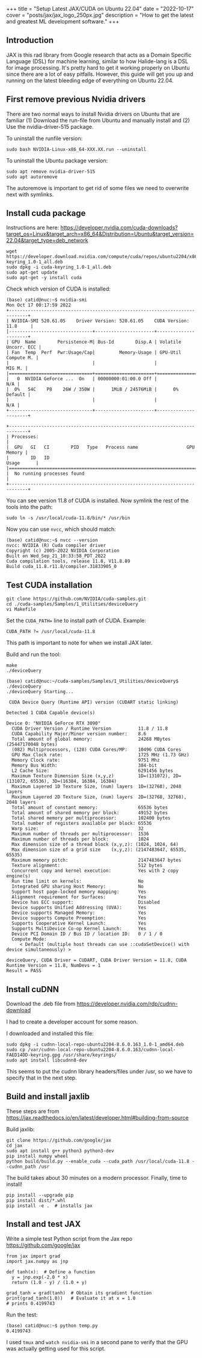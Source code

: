 +++
title = "Setup Latest JAX/CUDA on Ubuntu 22.04"
date = "2022-10-17"
cover = "posts/jax/jax_logo_250px.jpg"
description = "How to get the latest and greatest ML development software."
+++

## Introduction

JAX is this rad library from Google research that acts as a Domain Specific Language (DSL) for machine learning, similar to how Halide-lang is a DSL for image processing.  It's pretty hard to get it working properly on Ubuntu since there are a lot of easy pitfalls.  However, this guide will get you up and running on the latest bleeding edge of everything on Ubuntu 22.04.

## First remove previous Nvidia drivers

There are two normal ways to install Nvidia drivers on Ubuntu that are familiar (1) Download the run-file from Ubuntu and manually install and (2) Use the nvidia-driver-515 package.

To uninstall the runfile version: 

```
sudo bash NVIDIA-Linux-x86_64-XXX.XX.run --uninstall
```

To uninstall the Ubuntu package version:

```
sudo apt remove nvidia-driver-515
sudo apt autoremove
```

The autoremove is important to get rid of some files we need to overwrite next with symlinks.

## Install cuda package

Instructions are here: https://developer.nvidia.com/cuda-downloads?target_os=Linux&target_arch=x86_64&Distribution=Ubuntu&target_version=22.04&target_type=deb_network

```
wget https://developer.download.nvidia.com/compute/cuda/repos/ubuntu2204/x86_64/cuda-keyring_1.0-1_all.deb
sudo dpkg -i cuda-keyring_1.0-1_all.deb
sudo apt-get update
sudo apt-get -y install cuda
```

Check which version of CUDA is installed:

```
(base) catid@nuc:~$ nvidia-smi
Mon Oct 17 00:17:59 2022       
+-----------------------------------------------------------------------------+
| NVIDIA-SMI 520.61.05    Driver Version: 520.61.05    CUDA Version: 11.8     |
|-------------------------------+----------------------+----------------------+
| GPU  Name        Persistence-M| Bus-Id        Disp.A | Volatile Uncorr. ECC |
| Fan  Temp  Perf  Pwr:Usage/Cap|         Memory-Usage | GPU-Util  Compute M. |
|                               |                      |               MIG M. |
|===============================+======================+======================|
|   0  NVIDIA GeForce ...  On   | 00000000:01:00.0 Off |                  N/A |
|  0%   54C    P8    26W / 350W |      1MiB / 24576MiB |      0%      Default |
|                               |                      |                  N/A |
+-------------------------------+----------------------+----------------------+
                                                                               
+-----------------------------------------------------------------------------+
| Processes:                                                                  |
|  GPU   GI   CI        PID   Type   Process name                  GPU Memory |
|        ID   ID                                                   Usage      |
|=============================================================================|
|  No running processes found                                                 |
+-----------------------------------------------------------------------------+
```

You can see version 11.8 of CUDA is installed.  Now symlink the rest of the tools into the path:

```
sudo ln -s /usr/local/cuda-11.8/bin/* /usr/bin
```

Now you can use `nvcc`, which should match:

```
(base) catid@nuc:~$ nvcc --version
nvcc: NVIDIA (R) Cuda compiler driver
Copyright (c) 2005-2022 NVIDIA Corporation
Built on Wed_Sep_21_10:33:58_PDT_2022
Cuda compilation tools, release 11.8, V11.8.89
Build cuda_11.8.r11.8/compiler.31833905_0
```

## Test CUDA installation

```
git clone https://github.com/NVIDIA/cuda-samples.git
cd ./cuda-samples/Samples/1_Utilities/deviceQuery
vi Makefile
```

Set the `CUDA_PATH=` line to install path of CUDA.  Example:

```
CUDA_PATH ?= /usr/local/cuda-11.8
```

This path is important to note for when we install JAX later.

Build and run the tool:

```
make
./deviceQuery
```

```
(base) catid@nuc:~/cuda-samples/Samples/1_Utilities/deviceQuery$ ./deviceQuery 
./deviceQuery Starting...

 CUDA Device Query (Runtime API) version (CUDART static linking)

Detected 1 CUDA Capable device(s)

Device 0: "NVIDIA GeForce RTX 3090"
  CUDA Driver Version / Runtime Version          11.8 / 11.8
  CUDA Capability Major/Minor version number:    8.6
  Total amount of global memory:                 24268 MBytes (25447170048 bytes)
  (082) Multiprocessors, (128) CUDA Cores/MP:    10496 CUDA Cores
  GPU Max Clock rate:                            1725 MHz (1.73 GHz)
  Memory Clock rate:                             9751 Mhz
  Memory Bus Width:                              384-bit
  L2 Cache Size:                                 6291456 bytes
  Maximum Texture Dimension Size (x,y,z)         1D=(131072), 2D=(131072, 65536), 3D=(16384, 16384, 16384)
  Maximum Layered 1D Texture Size, (num) layers  1D=(32768), 2048 layers
  Maximum Layered 2D Texture Size, (num) layers  2D=(32768, 32768), 2048 layers
  Total amount of constant memory:               65536 bytes
  Total amount of shared memory per block:       49152 bytes
  Total shared memory per multiprocessor:        102400 bytes
  Total number of registers available per block: 65536
  Warp size:                                     32
  Maximum number of threads per multiprocessor:  1536
  Maximum number of threads per block:           1024
  Max dimension size of a thread block (x,y,z): (1024, 1024, 64)
  Max dimension size of a grid size    (x,y,z): (2147483647, 65535, 65535)
  Maximum memory pitch:                          2147483647 bytes
  Texture alignment:                             512 bytes
  Concurrent copy and kernel execution:          Yes with 2 copy engine(s)
  Run time limit on kernels:                     No
  Integrated GPU sharing Host Memory:            No
  Support host page-locked memory mapping:       Yes
  Alignment requirement for Surfaces:            Yes
  Device has ECC support:                        Disabled
  Device supports Unified Addressing (UVA):      Yes
  Device supports Managed Memory:                Yes
  Device supports Compute Preemption:            Yes
  Supports Cooperative Kernel Launch:            Yes
  Supports MultiDevice Co-op Kernel Launch:      Yes
  Device PCI Domain ID / Bus ID / location ID:   0 / 1 / 0
  Compute Mode:
     < Default (multiple host threads can use ::cudaSetDevice() with device simultaneously) >

deviceQuery, CUDA Driver = CUDART, CUDA Driver Version = 11.8, CUDA Runtime Version = 11.8, NumDevs = 1
Result = PASS
```

## Install cuDNN

Download the .deb file from https://developer.nvidia.com/rdp/cudnn-download

I had to create a developer account for some reason.

I downloaded and installed this file:

```
sudo dpkg -i cudnn-local-repo-ubuntu2204-8.6.0.163_1.0-1_amd64.deb
sudo cp /var/cudnn-local-repo-ubuntu2204-8.6.0.163/cudnn-local-FAED14DD-keyring.gpg /usr/share/keyrings/
sudo apt install libcudnn8-dev
```

This seems to put the cudnn library headers/files under /usr, so we have to specify that in the next step.

## Build and install jaxlib

These steps are from https://jax.readthedocs.io/en/latest/developer.html#building-from-source

Build jaxlib:

```
git clone https://github.com/google/jax
cd jax
sudo apt install g++ python3 python3-dev
pip install numpy wheel
python build/build.py --enable_cuda --cuda_path /usr/local/cuda-11.8 --cudnn_path /usr
```

The build takes about 30 minutes on a modern processor.  Finally, time to install!

```
pip install --upgrade pip
pip install dist/*.whl
pip install -e .  # installs jax
```

## Install and test JAX

Write a simple test Python script from the Jax repo https://github.com/google/jax

```
from jax import grad
import jax.numpy as jnp

def tanh(x):  # Define a function
  y = jnp.exp(-2.0 * x)
  return (1.0 - y) / (1.0 + y)

grad_tanh = grad(tanh)  # Obtain its gradient function
print(grad_tanh(1.0))   # Evaluate it at x = 1.0
# prints 0.4199743
```

Run the test:

```
(base) catid@nuc:~$ python temp.py
0.4199743
```

I used `tmux` and `watch nvidia-smi` in a second pane to verify that the GPU was actually getting used for this script.
